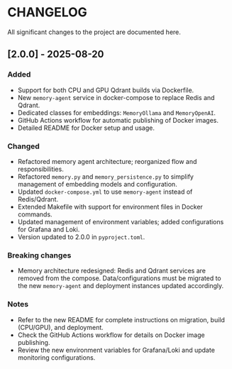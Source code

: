 # CHANGELOG

All significant changes to the project are documented here.

## [2.0.0] - 2025-08-20

### Added
- Support for both CPU and GPU Qdrant builds via Dockerfile.
- New `memory-agent` service in docker-compose to replace Redis and Qdrant.
- Dedicated classes for embeddings: `MemoryOllama` and `MemoryOpenAI`.
- GitHub Actions workflow for automatic publishing of Docker images.
- Detailed README for Docker setup and usage.

### Changed
- Refactored memory agent architecture; reorganized flow and responsibilities.
- Refactored `memory.py` and `memory_persistence.py` to simplify management of embedding models and configuration.
- Updated `docker-compose.yml` to use `memory-agent` instead of Redis/Qdrant.
- Extended Makefile with support for environment files in Docker commands.
- Updated management of environment variables; added configurations for Grafana and Loki.
- Version updated to 2.0.0 in `pyproject.toml`.

### Breaking changes
- Memory architecture redesigned: Redis and Qdrant services are removed from the compose. Data/configurations must be migrated to the new `memory-agent` and deployment instances updated accordingly.

### Notes
- Refer to the new README for complete instructions on migration, build (CPU/GPU), and deployment.
- Check the GitHub Actions workflow for details on Docker image publishing.
- Review the new environment variables for Grafana/Loki and update monitoring configurations.